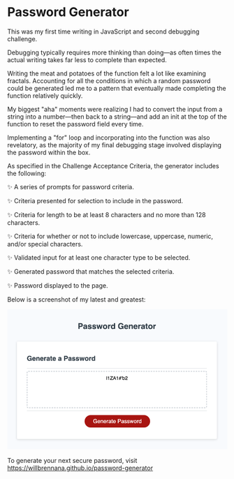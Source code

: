 # Password Generator
This was my first time writing in JavaScript and second debugging challenge. 

Debugging typically requires more thinking than doing—as often times the actual writing takes far less to complete than expected.

Writing the meat and potatoes of the function felt a lot like examining fractals. Accounting for all the conditions in which a random password could be generated led me to a pattern that eventually made completing the function relatively quickly. 

My biggest "aha" moments were realizing I had to convert the input from a string into a number—then back to a string—and add an init at the top of the function to reset the password field every time.

Implementing a "for" loop and incorporating into the function was also revelatory, as the majority of my final debugging stage involved displaying the password within the box.

As specified in the Challenge Acceptance Criteria, the generator includes the following:

✨ A series of prompts for password criteria.

✨ Criteria presented for selection to include in the password.

✨ Criteria for length to be at least 8 characters and no more than 128 characters.

✨ Criteria for whether or not to include lowercase, uppercase, numeric, and/or special characters.

✨ Validated input for at least one character type to be selected.

✨ Generated password that matches the selected criteria.

✨ Password displayed to the page.

Below is a screenshot of my latest and greatest:

![](./images/PageScreenshot.png)

To generate your next secure password, visit https://willbrennana.github.io/password-generator 
